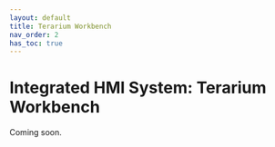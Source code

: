 ```yaml
---
layout: default
title: Terarium Workbench
nav_order: 2
has_toc: true
---
```

# Integrated HMI System: Terarium Workbench

Coming soon.
